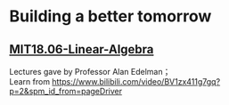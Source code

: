 # Building a better tomorrow
## [MIT18.06-Linear-Algebra](https://github.com/zarjun/Motivated-Learning/blob/main/MIT18.06-Linear-Algebra.md)  
Lectures gave by Professor Alan Edelman；  
Learn from https://www.bilibili.com/video/BV1zx411g7gq?p=2&spm_id_from=pageDriver
